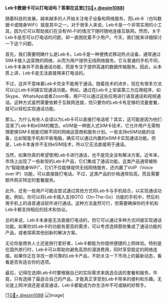 **Leb卡数据卡可以打电话吗？答案在这里[[TG💪+ @esim1088](https://t.me/s/esim1088)]**

随着科技的发展，越来越多的人开始关注电子设备和网络服务，而Leb卡（也叫数据卡或随身WiFi）就是其中之一。对于很多人来说，Leb卡是一个非常实用的小工具，因为它可以帮助我们在没有Wi-Fi的情况下随时随地连接互联网。然而，关于Leb卡是否可以打电话的问题，却一直困扰着不少用户。今天，我们就来详细探讨一下这个问题。

首先，我们需要明确什么是Leb卡。Leb卡是一种便携式移动热点设备，通常通过SIM卡接入运营商的网络，从而为用户提供无线网络服务。它与普通的手机不同，Leb卡本身并不具备通话功能，而是专注于提供高速的数据传输服务。因此，从本质上讲，Leb卡是无法直接用来打电话的。

不过，这并不意味着Leb卡完全不能用于通话。随着技术的进步，现在有很多方法可以让Leb卡间接实现通话功能。例如，通过在Leb卡上安装第三方应用程序，如Skype、WhatsApp或者Zoom等，用户可以通过这些应用进行语音通话和视频通话。这种方式虽然需要依赖于互联网连接，但只要你的Leb卡有足够的流量套餐，就可以轻松实现通话功能。

那么，为什么有些人会误以为Leb卡可以直接打电话呢？其实，这可能是因为他们混淆了Leb卡和eSIM的概念。eSIM是一种嵌入式SIM卡技术，它允许用户无需物理更换SIM卡就能切换不同的网络运营商和服务计划。一些支持eSIM功能的设备，比如智能手机和平板电脑，确实可以通过内置的eSIM卡实现通话功能。但是，Leb卡本身并不支持eSIM技术，所以它无法直接用于通话。

当然，如果你真的希望使用Leb卡进行通话，也不是完全没有解决方案。近年来，市场上出现了一些新型的Leb卡产品，它们集成了通话功能。这类产品通常被称为“智能随身WiFi”，它们不仅能够提供无线网络服务，还内置了VoIP（Voice over IP）功能，可以直接拨打电话。不过，这类产品的价格通常较高，而且需要额外购买特定的套餐服务。

此外，还有一些用户可能会尝试通过其他方式将Leb卡与手机结合，以实现通话功能。例如，你可以将Leb卡插入支持OTG（On-The-Go）功能的手机中，然后利用手机上的语音通话软件进行通话。这种方法虽然可行，但需要确保你的手机和Leb卡都支持相应的技术和协议。

总的来说，Leb卡本身是无法直接打电话的，但它可以通过多种方式间接实现通话功能。如果你对Leb卡的功能有更高的需求，可以考虑选择那些集成了通话功能的产品，或者探索其他创新的解决方案。

无论你是商务人士还是旅行爱好者，Leb卡都能为你提供便捷的上网体验。特别是在国外旅行时，Leb卡可以帮助你避免高昂的漫游费用，同时享受稳定的网络连接。如果你正在寻找一款可靠的Leb卡产品，不妨关注一下市场上的最新动态，看看是否有适合你的选项。

最后，记得在选择Leb卡时要根据自己的实际需求来挑选合适的套餐和服务。毕竟，只有选择了最适合自己的产品，才能真正享受到Leb卡带来的便利和乐趣。无论是上网冲浪还是语音通话，Leb卡都能成为你生活中不可或缺的好帮手。

[[TG💪+ @esim1088](https://t.me/s/esim1088) ![Image](https://i.postimg.cc/4NQfJmqS/Snipaste-2025-05-13-00-14-12.png)]